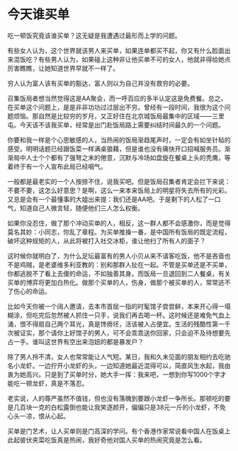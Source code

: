 # 今天谁买单

吃一顿饭究竟该谁买单？这无疑是我遭遇过最形而上学的问题。 

有些女人认为，这个世界就该男人来买单，如果连单都买不起，你又有什么脸面出来混饭吃？有些男人认为，如果碰上这种非让他买单不可的女人，他就非得给她点厉害瞧瞧，让她知道世界早就不一样了。 

穷人认为富人该有买单的豁达，富人则以为自己并没有救穷的必要。 

召集饭局者想当然觉得这是AA聚会，而一呼百应的多半认定这是免费餐。总之，在买单这个问题上，是是非非功功过过层出不穷。曾经有一段时间，我很为这个问题烦恼。那自然是比较穷的岁月，又正好住在北京城饭局最集中的区域——三里屯。今天该不该我买单，经常是出门赴饭局路上需要纠结时间最久的一个问题。 

你要和我一样是个心思敏感的人，当热闹的饭局渐趋尾声时，一定会有如坐针毡的感受。明明话题已经跟饭菜一样满桌狼藉，但是谁也没有痛快开口招喊服务员。渐渐局中人士个个都有了强弩之末的倦意，沉默与冷场如盘旋在餐桌上头的秃鹰，等着终于有一个人宣布此局已经咽气。 

一般都是最老实的一个人按捺不住，说我买吧。但是饭局召集者肯定会拦下来说：不要不要，这怎么好意思？是啊，这么一来本来饭局上的明星将失去所有的光彩。又总是会有一个最懂事的大姐出来提：我们还是AA吧。于是剩下的人松了一口气，知道自己人微言轻，随便他们三人怎么权衡。 

如果你没忍住，做了那个冲动买单的人，相反，这一群人都不会感激你，而是觉得莫名其妙：小同志，你乱了章程。为买单推搡一番，是中国所有饭局的既定流程，破坏这种规矩的人，从此将被打入社交冰柜，谁让他扫了所有人的面子？ 

这时候你就明白了，为什么足坛最富有的男人小贝从来不请客吃饭，他不是吝啬也不是鸡贼，是老婆维多利亚教的：别和那群人扯在一起。不管是买单还是不买单，你都逃脱不了看上去傻的命运，不如独善其身。而饭局一旦退回到二人餐桌，有关买单的博弈将更加白热化。做那个买单的人，伤身，做那个被买单的人，常常逃不了伤心的命运。 

比如今天你被一个阔人邀请，去本市首屈一指的时髦馆子尝尝鲜，本来开心得一塌糊涂，但吃完后忽然被人抓住一只手，说我们再去喝一杯。这时候还是难免气血上涌，恨不得扇自己两个耳光，真是馋痨坯，活该被人占便宜。生活的残酷性第一千次被证实，那个请你上好馆子的男人，可不会乖乖送你回家，只会迫不及待想要先占一手。谁叫这世界有空出来泡妞的都是暴发户？ 

除了男人拎不清，女人也常常能让人气短。某日，我和久未见面的朋友相约去吃驰名小龙虾。一边拧开小龙虾的头，一边知道她最近混得可以，简直风生水起，我由衷为她高兴。只是到了买单时分，她大手一挥：我来吧，一想到你写1000个字才能吃一顿龙虾，真是不落忍。 

老实说，人的尊严虽然不值钱，但也没有落魄到要跟小龙虾一争所长。那顿吃的要是几百块一克的白松露倒也能让我笑逐颜开，偏偏只是38元一斤的小龙虾，不免心头一凉，恨从心起。 

买单是门艺术，让人买单则是门高深的学问。有个香港作家常说看中国人在饭桌上此起彼伏夹菜吃饭真是热闹，我好奇他对国人买单的热闹究竟是怎么看。